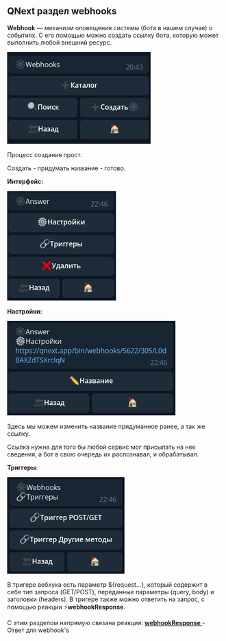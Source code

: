 ## QNext раздел webhooks

**Webhook** — механизм оповещения системы (бота в нашем случае) о событиях. С его помощью можно создать ссылку бота, которую может выполнить любой внешний ресурс.

![](./1.png)

Процесс создания прост. 

Создать - придумать название - готово.

**Интерфейс:**

![](./2.png)

**Настройки:**

![](./3.png)

Здесь мы можем изменить название придуманное ранее, а так же ссылку.

Ссылка нужна для того бы любой сервис мог присылать на нее сведения, а бот в свою очередь их распознавал, и обрабатывал.

**Триггеры**:

![](./4.png)

 В тригере вебхука есть параметр ${request...}, который содержит в себе тип запроса (GET/POST), переданные параметры (query, body) и заголовки (headers). В тригере также можно ответить на запрос, с помощью реакции ⚡️**webhookResponse**.

С этим разделом напрямую связана реакция:
[**webhookResponse** ](/docs-test/reactions/webhookresponse)- Ответ для webhook's

 



